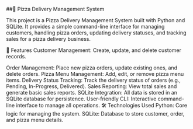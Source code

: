 ##🍕 Pizza Delivery Management System



This project is a Pizza Delivery Management System built with Python and SQLite. It provides a simple command-line 
interface for managing customers, handling pizza orders, updating delivery statuses, and tracking sales for a pizza delivery business.

🚀 Features
Customer Management: Create, update, and delete customer records.

Order Management: Place new pizza orders, update existing ones, and delete orders.
Pizza Menu Management: Add, edit, or remove pizza menu items.
Delivery Status Tracking: Track the delivery status of orders (e.g., Pending, In-Progress, Delivered).
Sales Reporting: View total sales and generate basic sales reports.
SQLite Integration: All data is stored in an SQLite database for persistence.
User-friendly CLI: Interactive command-line interface to manage all operations.
🛠️ Technologies Used
Python: Core logic for managing the system.
SQLite: Database to store customer, order, and pizza menu details.
